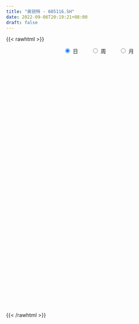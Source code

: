 ```yaml
---
title: "奥锐特 - 605116.SH"
date: 2022-09-06T20:19:21+08:00
draft: false
---
```

{{< rawhtml >}}
    <div style="text-align: center">
        <label style="padding: 1rem;"><input style="margin-right: .5rem" type="radio" name="period" value="D" checked onclick="period_change(this)">日</label>
        <label style="padding: 1rem;"><input style="margin-right: .5rem" type="radio" name="period" value="W" onclick="period_change(this)">周</label>
        <label style="padding: 1rem;"><input style="margin-right: .5rem" type="radio" name="period" value="M" onclick="period_change(this)">月</label>
    </div>
    <div id="chart" style="height: 700px;"></div> 
    <script type="text/javascript">
        const D_v = [1770.28,429.67,359.24,1055.16,1753.88,2243.47,86617.99,153170.52,95192.81,86520.08,119277.25,89870.12,85803.79,86721.76,161840.92,111888.38,218942.41,114849.42,79333.37,77212.68,51196.7,55436.73,70217.46,60423.23,41329.84,54522.11,38776.8,31407.1,33581.08,52107.81,87045.97,89698.58,65185.74,48039.79,28789.47,32195.12,26837.77,25182.04,27356.37,25407.7,23479.46,17041.54,16507.68,26917.32,21382.1,14913.1,20615.69,66380.72,45448.06,27709.36,26093.28,25235.2,15443.47,16601.36,11079.26,22449.81,19323.1,22309.52,24981.28,26180.15,41881.3,41754.01,36241.81,31299.94,49064.7,37456.49,33124.86,22500.55,43582.37,29581.57,16148.1,22578.0,13104.68,21718.76,21886.9,17969.01,17234.35,17783.52,20702.52,17787.3,16671.26,15475.01,20880.94,14939.36,16150.9,10087.78,7348.42,34747.53,20560.71,14635.84,12624.42,23904.44,17975.84,18457.02,13255.26,12078.0,14697.36,13332.0,20506.42,15010.26,9559.0,15864.13,8420.0,11372.68,12517.1,11468.96,12185.21,8140.84,14068.94,17144.0,15813.59,24377.16,9884.6,7406.0,8264.0,11189.49,29278.61,29794.79,20541.45,25705.44,15275.8,19797.52,34716.51,38987.09,39846.21,21415.89,17433.57,19792.5,13399.81,34984.49,35013.96,35962.51,31732.42,79379.57,44351.53,56525.21,43439.5,37016.46,43358.1,30009.42,31277.47,40087.1,90335.32,86670.27,61062.74,104535.6,98494.25,72471.07,55048.05,50322.47,42471.0,25127.65,35992.34,33353.29,24384.77,26209.52,12215.0,19824.25,13135.0,13160.84,10898.0,11558.04,10067.2,10964.0,13081.1,20444.0,18950.42,12377.0,9147.0,10905.42,8679.52,6208.42,11600.0,16232.83,10169.65,7749.88,5770.88,4690.56,9267.16,7269.7,7292.04,7941.88,6013.04,6985.82,6847.0,7024.0,11261.94,9821.0,6910.0,4884.7,4422.42,6388.41,9423.11,10737.94,6891.94,5259.0,6218.94,5175.0,3903.41,29888.83,22481.88,30226.46,15161.41,10910.0,11003.46,8445.4,8246.4,6098.02,8268.7,18995.62,10081.2,9672.79,11957.38,10858.0,7009.0,13760.41,11228.52,10785.76,34863.77,19843.0,15777.75,10210.0,13101.94,10327.0,10581.0,7358.0,11765.0,6398.88,8799.0,6821.0,11008.0,12105.0,6548.88,5699.0,12729.26,11450.0,7857.0,11231.17,5585.0,10950.2,9316.0,9857.0,6483.71,11731.36,7197.42,4713.0,8902.45,6481.0,8393.94,4865.3,7629.0,4240.3,9508.0,5768.0,3239.0,4542.0,2839.78,3018.0,3742.0,3126.0,7605.0,2772.3,3573.0,4918.1,5526.0,2434.1,9518.0,6438.0,2052.0,3377.26,3696.0,5957.0,7608.26,29636.0,13210.0,7312.0,7008.94,11800.0,9193.0,7412.0,7627.94,9227.23,10269.93,40974.96,26737.21,42283.53,11803.45,225991.63,186227.15,149364.63,106173.88,67876.87,60750.0,53212.0,52099.07,49277.81,58195.68,96710.83,99757.5,66657.44,103147.96,101205.29,68971.69,92777.23,111252.12,74960.94,54736.42,61086.92,81778.0,65510.48,67114.68,20965.5,133387.23,89306.36,54568.0,40178.92,64098.5,90084.0,70559.0,69555.0,41536.42,99614.0,67992.0,60530.84,93883.42,53639.94,42460.5,33849.44,33050.0,22373.5,82219.42,50486.42,46005.5,37580.0,36683.52,93028.76,76806.5,89190.5,69303.18,87354.42,70559.42,64648.0,60426.42,54413.81,33745.0,32553.5,35005.5,22632.8,41280.84,78642.84,229717.83,51548.0,145504.87,135602.42,130317.69,231370.08,247225.87,289982.48,259948.62,171965.78,149122.81,135435.42,72686.94,88191.0,91324.0,84039.0,79467.4,93917.35,84955.0,79950.94,58159.0,39056.0,39012.0,48560.0,36122.0,41285.42,40930.42,24748.0,21058.42,46632.0,24071.0,27469.06,26537.0,33193.0,29738.9,35307.0,20394.42,32686.0,33461.1,27429.1,20203.0,26166.0,43693.0,23170.0,18108.42,15103.0,19858.0,15122.0,22390.0,18649.0,38295.56,64389.62,30901.9,34137.9,21030.9,15815.0,21294.0,18485.0,13631.0,13829.0,14672.1,19281.06,15785.0,11743.0,11054.0,11226.0,9312.9,7927.0,7265.0,16962.0,12611.0,7175.0,8680.72,8335.0,9453.0,11002.52,13544.0,30203.62,24138.0,25194.88,18383.3,27249.0,18131.94,20117.0,39610.0,21480.0,15803.1,18954.62,15932.0,16592.99,11810.0,11501.42,8176.0,17720.0,9295.0,28471.06,11917.72,15720.1,21237.1,36673.1,33892.1,15580.42,9122.48,19491.19,10369.0,13711.39,12170.0,12387.0,11594.0,11799.0,11280.0,20292.0,32080.42,15545.03,6836.52,7186.0,6514.1,5912.42,10154.0,99604.1,70531.0,21613.0,13883.0,10066.39,8787.49,7441.21]
const D_histogram = [0.0,0.0772193732,0.2062725075,0.3688750201,0.5527136493,0.7491766204,0.704782313,0.5720473449,0.4891520926,0.4196662089,0.4174306626,0.3607856113,0.2153871393,0.2091147917,0.3007451982,0.4603756339,0.487922041,0.3624779129,0.2451713115,0.0823962209,-0.0539456016,-0.1683638772,-0.2390466322,-0.3827276365,-0.4654790176,-0.4497588154,-0.456995013,-0.4306120253,-0.426316606,-0.3559848549,-0.2758563042,-0.1689083357,-0.0969587832,-0.1130375963,-0.1110764098,-0.1442446387,-0.1463096775,-0.1348198835,-0.1463998705,-0.1791569519,-0.2205092041,-0.2537294013,-0.2533675838,-0.2282078178,-0.2055347321,-0.181311295,-0.1761180144,-0.1067802789,-0.0497690678,-0.0473932595,-0.0614094423,-0.1097139805,-0.1275879304,-0.1494115085,-0.1511662411,-0.1188458565,-0.117645394,-0.0891581936,-0.0595363939,-0.0401932271,-0.0084314246,0.0326592319,0.062052317,0.0811549739,-0.0114013638,-0.1154586163,-0.2139864697,-0.2555326437,-0.1915949282,-0.1818814929,-0.1513662447,-0.1345945541,-0.1206277243,-0.1012180366,-0.0587620101,-0.020545262,-0.0022584091,0.0083268816,0.0383999942,0.0617929231,0.0770790013,0.0894977455,0.0967115992,0.0796428886,0.0359422287,-0.0024584042,-0.0297748651,-0.1424561106,-0.1900916377,-0.1991327914,-0.2156029319,-0.2538817453,-0.2572958079,-0.2380919201,-0.2007083426,-0.1559850484,-0.0907813636,-0.0165903191,0.0230063554,0.0502789693,0.0695591826,0.0692589646,0.0731365868,0.1009608397,0.117854961,0.138231234,0.1428142447,0.1458670661,0.1423628868,0.0995084125,0.0531549373,0.0656293818,0.0529075557,0.050466573,0.0627786569,0.0822728188,0.1197371982,0.1617608753,0.185563473,0.1892548,0.1752486802,0.1779265357,0.2071082683,0.2483476146,0.2293225535,0.2029938839,0.1621559794,0.1471803569,0.1335480655,0.1575440605,0.1396900882,0.1460006977,0.2420984645,0.2293395274,0.2033806415,0.209612497,0.1694842585,0.1001011808,-0.009736304,-0.0772466401,-0.1534408502,-0.1598963884,-0.1238527619,-0.0653313696,-0.0779650204,-0.0041692645,0.0503785226,-0.0275367535,-0.0554184213,-0.0529047863,-0.0964451696,-0.1312493275,-0.1208017316,-0.1377849292,-0.1765004796,-0.2142802781,-0.2266685156,-0.2136794829,-0.2181635419,-0.227123506,-0.2072690454,-0.1692844806,-0.1355815838,-0.1181454535,-0.0751737021,-0.0457196278,-0.0159671724,-0.0054199238,-0.0061743246,-0.0088533477,-0.0125780694,-0.0109907009,-0.0169809825,-0.0018409993,-0.0080698043,-0.0190509384,-0.0170754309,-0.0121490055,0.007798146,0.0207803222,0.0235636641,0.0146495473,0.0179828926,0.0204806875,0.0261062172,0.0275941599,0.0416640894,0.0296024495,0.0151285786,0.0094396808,0.0095337404,-0.0008141004,0.0166609461,0.0384954388,0.0414083563,0.0430635221,0.0309819036,0.0261692985,0.02227635,0.0688909047,0.0877642348,0.1257129209,0.1235640347,0.0852647849,0.036331388,0.0125712021,0.0115495828,-0.0000816013,-0.0049892104,0.0303239152,0.0391485536,0.0327334217,0.039364165,0.0479909071,0.0451817373,0.0537561651,0.0523010118,0.0451547649,0.08449093,0.0792309481,0.0531340618,0.0177766528,-0.0349738046,-0.0542994279,-0.0636635283,-0.0706151919,-0.0838257192,-0.0879502514,-0.0948976596,-0.0915467268,-0.0938333574,-0.0744308805,-0.0531305609,-0.0316362128,-0.0040549725,0.0131412692,0.0222588112,0.0111060293,-0.0013434619,-0.0254371999,-0.0389157234,-0.0455837496,-0.0475296444,-0.0258838097,-0.0109485043,-0.0092735046,-0.0108710645,-0.0227075736,-0.0428421197,-0.0300103376,-0.0137127558,-0.0024477364,-0.0115145741,0.0022762317,0.0086058118,0.0035256523,0.0011250134,0.0037180106,0.0010002225,0.0021138714,-0.0161322123,-0.0199922772,-0.0165020768,-0.0270573455,-0.062393641,-0.0736151875,-0.031313619,-0.0041978416,0.0190078331,0.0378647519,0.0471775529,0.0677815119,0.0923134388,0.1465288834,0.1619283355,0.1665004059,0.1668578029,0.1546018367,0.1391974043,0.1120990149,0.0941523651,0.0673518099,0.0471022221,0.0880723593,0.2014414454,0.3633593191,0.5566012866,0.7695650986,0.7196816729,0.5277233679,0.3283274012,0.1633301189,0.0128541941,-0.0772651144,-0.1278446423,-0.1915418605,-0.2054403025,-0.1582110683,-0.1175412651,-0.1351773485,-0.0936756805,-0.0298332284,-0.0101499276,0.1116727863,0.0879336616,0.0588807149,0.0266096168,-0.0239164466,0.0202034169,0.0715088522,0.2195538849,0.432735783,0.4537734498,0.4224411944,0.2677048867,0.1414018913,0.1777034041,0.179597171,0.0719860173,0.0920311994,0.2367770584,0.13565797,0.0022134583,-0.0845130616,-0.2942101325,-0.44423691,-0.5224592806,-0.5950570685,-0.6391840497,-0.5187444748,-0.4043118808,-0.3453084777,-0.2818715641,-0.2700311453,-0.309042771,-0.1940213531,-0.1495010958,-0.0369290642,-0.0030305135,0.0672171122,0.1321612235,0.1441267771,0.1397995947,0.0358239183,-0.019303255,-0.0549191654,-0.0795044605,-0.0982586778,-0.0732222351,0.0853294568,0.2188661633,0.1262847355,0.0241776124,0.008827686,0.0231129725,0.1764250601,0.4231155346,0.5893548637,0.5917265587,0.417164066,0.3396519929,0.1258709536,-0.0315747529,-0.1211343227,-0.1695549931,-0.1918185635,-0.2005503201,-0.184569531,-0.2888099123,-0.4335619361,-0.5345027765,-0.6295536622,-0.6519539234,-0.6082890411,-0.5336910278,-0.4500570083,-0.3430580286,-0.2696375207,-0.2198594375,-0.0976635841,-0.0230528115,0.025531996,0.0507319078,-0.0601392372,-0.1603650604,-0.1519344221,-0.1444187544,-0.0309658981,0.0798300398,0.1210674839,0.1513690545,0.1996861912,0.239076377,0.2536689284,0.2207431958,0.1605331796,0.0617616117,-0.0204046964,-0.0297352752,-0.0592273033,0.0662508007,0.1130156034,0.1498550183,0.1060866995,0.035545635,-0.0111449594,-0.0193537123,-0.0572133793,-0.0617648199,-0.0807978327,-0.0726260027,-0.0987196868,-0.1510792215,-0.1364023127,-0.1178191808,-0.0911115623,-0.0860311343,-0.0645821505,-0.0561870506,-0.0148044142,-0.0033828575,-0.0004823488,-0.0069026778,-0.009240181,-0.0133422885,-0.0234103798,-0.0155768621,0.0292671362,0.0789366687,0.140972437,0.1797442047,0.2378684624,0.2336957591,0.2380258754,0.2871210217,0.2799975328,0.227799897,0.2204053503,0.1777983107,0.1206926454,0.0565798364,0.0219395064,0.0081760308,-0.0517879717,-0.0678868684,-0.0203935929,0.0115461684,0.0320366371,0.0627108714,0.1394986494,0.1068291212,0.0548862275,0.0330279487,0.0630055253,0.0497292454,0.0118394376,-0.0459001571,-0.0797646078,-0.0845821945,-0.112868102,-0.1330636259,-0.1289573466,-0.1191131556,-0.1525040129,-0.1674997583,-0.1461854005,-0.154589029,-0.1527466718,-0.1059401698,-0.0344395812,-0.1176950045,-0.186102185,-0.2169418804,-0.2087221723,-0.1925685501,-0.1750408842]
const D_fast = [0.0,0.0965242165,0.2771454777,0.5319667453,0.8539837869,1.2377409131,1.3695421839,1.379819052,1.4192118228,1.4546424914,1.5567646108,1.5903159623,1.4987642751,1.5447706254,1.7115873314,1.9863116757,2.135838593,2.1010139431,2.0450001696,1.9028241343,1.7529959113,1.5964866665,1.4660422534,1.2266793399,1.0275582044,0.9308387028,0.8093537519,0.7280837333,0.6258000011,0.6071355384,0.6183000132,0.6830208978,0.7307307544,0.6863925423,0.6605846263,0.5913552378,0.5527127796,0.5304976027,0.482317648,0.4047713286,0.3082917755,0.2116392279,0.1486591495,0.116766961,0.0880563637,0.066951977,0.0281157541,0.0707584198,0.115327364,0.1058548574,0.076486314,0.0007532807,-0.0490176518,-0.1081941071,-0.1477403999,-0.1451314795,-0.1733423654,-0.1671447135,-0.1524070122,-0.1431121521,-0.1134582059,-0.0642027414,-0.019296577,0.0200948234,-0.0753118553,-0.2082337618,-0.3602582327,-0.4656875675,-0.4496485841,-0.4854055221,-0.4927318351,-0.509608783,-0.5257988843,-0.5316937057,-0.5039281817,-0.4708477491,-0.4531254985,-0.4404584874,-0.4007853762,-0.3619442165,-0.327388388,-0.2925952075,-0.2612034539,-0.2583614424,-0.2930765452,-0.332091779,-0.3668519562,-0.5151472294,-0.610305666,-0.6691300175,-0.7395008909,-0.8412501406,-0.9089881552,-0.9493072474,-0.9621007556,-0.9563737235,-0.9138653796,-0.8438219149,-0.7984736515,-0.7586312953,-0.7219612864,-0.7049467633,-0.6827849943,-0.6297205315,-0.58336267,-0.5284285885,-0.4881420165,-0.4486224286,-0.4165358862,-0.4345132574,-0.4675779983,-0.4386962084,-0.4381911456,-0.428015485,-0.4000087368,-0.3599463702,-0.2925476913,-0.2100837954,-0.1398903294,-0.0888853024,-0.0590792522,-0.0119197627,0.0690390369,0.1723652869,0.2106708641,0.2350906655,0.2347917558,0.2566112225,0.2763659475,0.3397479577,0.3568165074,0.3996272914,0.5562496743,0.6008256191,0.6257118935,0.6843468733,0.6865896994,0.6422319169,0.5299603561,0.44313836,0.3285839373,0.282154302,0.2872347381,0.3294232879,0.297298382,0.3700518218,0.4371942396,0.3523947751,0.310658502,0.2999459404,0.2322942647,0.1646777749,0.144924938,0.093495508,0.0106548377,-0.0806950303,-0.1497503966,-0.1901812347,-0.2492061792,-0.3149470198,-0.3469098205,-0.3512463759,-0.3514388751,-0.3635391081,-0.3393607822,-0.3213366149,-0.2955759526,-0.286383685,-0.2886816669,-0.2935740269,-0.3004432659,-0.3016035726,-0.3118390999,-0.2971593665,-0.3054056225,-0.3211494912,-0.3234428415,-0.3215536675,-0.2996569795,-0.2814797227,-0.2728054648,-0.2780571948,-0.2702281264,-0.2626101596,-0.2504580756,-0.2420715929,-0.2175856411,-0.2222466686,-0.2329383949,-0.2362673725,-0.2337898777,-0.2443412436,-0.2227009606,-0.1912426082,-0.1779776016,-0.1655565553,-0.1698926979,-0.1681629784,-0.1664868393,-0.1026495585,-0.0618351697,0.0075417466,0.0362838691,0.0193008155,-0.0205497343,-0.0411671197,-0.0393013434,-0.0509529278,-0.0571078395,-0.0142137351,0.0043980417,0.0061662652,0.0226380498,0.0432625187,0.0517487833,0.0737622523,0.0853823519,0.0895247963,0.1499836938,0.1645314489,0.1517180782,0.1208048324,0.0593109237,0.0264104435,0.0011304611,-0.0234750005,-0.0576419576,-0.0837540527,-0.1144258758,-0.1339616248,-0.1597065947,-0.1589118379,-0.1508941585,-0.1373088637,-0.1107413664,-0.0902598075,-0.0755775626,-0.0839538373,-0.0967391939,-0.1271922318,-0.1503996862,-0.1684636498,-0.1822919558,-0.1671170735,-0.1549188942,-0.1555622706,-0.1598775966,-0.1773909991,-0.2082360751,-0.2029068774,-0.1900374846,-0.1793843992,-0.1913298805,-0.1769700167,-0.1684889837,-0.1726877301,-0.1748071157,-0.1712846159,-0.1737523483,-0.1721102316,-0.1943893683,-0.2032475025,-0.2038828213,-0.2212024264,-0.2721371321,-0.3017624755,-0.2672893118,-0.2412229948,-0.2132653619,-0.184942255,-0.1638350658,-0.1262857288,-0.0786754422,0.0121722232,0.0680537591,0.1142509311,0.1563227788,0.1827172717,0.2021121904,0.2030385547,0.2086299963,0.1986673935,0.1901933612,0.2531815882,0.4169110357,0.6696687392,1.0020610283,1.407416115,1.5374531075,1.4774256445,1.360111528,1.2359467755,1.0886843992,0.9792488122,0.8967081236,0.7851254403,0.7198669227,0.7275433898,0.7388278767,0.6873974562,0.7054802041,0.761864349,0.779010168,0.9287510784,0.9269953691,0.9126626012,0.8870439073,0.8305387322,0.8797094499,0.9488920982,1.1518256022,1.4731914461,1.6076724753,1.6819505185,1.5941404324,1.5031879099,1.5839152737,1.6307083333,1.541093684,1.584146666,1.7880867896,1.7208821937,1.5879910465,1.4801362612,1.1968866572,0.9358006522,0.7269634614,0.5056014064,0.3016784128,0.2924318689,0.3057864928,0.2784627765,0.271431799,0.2157644315,0.099492113,0.1660081927,0.173153176,0.2764929415,0.3096338639,0.3966857676,0.4946701848,0.5426674327,0.573290149,0.4782704521,0.4183174651,0.3689717634,0.3245103531,0.2811914663,0.2879223503,0.4678064064,0.6560596537,0.5950494098,0.4989866899,0.4858436849,0.5059072145,0.7033255671,1.0557949253,1.3693729703,1.519676305,1.4494048287,1.4568057538,1.2744924529,1.1091530582,0.9893099078,0.898500489,0.8282822779,0.7694129412,0.7392513476,0.5628084882,0.3096659803,0.0750994458,-0.1773398555,-0.3627285975,-0.4711359754,-0.5299607191,-0.5588409517,-0.5376064792,-0.5315953514,-0.5367821276,-0.4390021702,-0.3701546005,-0.315186794,-0.2773039052,-0.4032098596,-0.5435269479,-0.5730799151,-0.601668936,-0.4959575542,-0.3652041063,-0.2936997913,-0.2255559571,-0.1273172726,-0.0281579925,0.0498517909,0.0721118573,0.052035136,-0.031296029,-0.1185635112,-0.1353279088,-0.1796267627,-0.0375859586,0.037432745,0.1117359145,0.0944892706,0.0328346148,-0.0166422194,-0.0296894004,-0.0818524122,-0.1018450579,-0.1410775288,-0.1510621995,-0.2018358053,-0.2919651454,-0.3113888148,-0.3222604781,-0.3183307501,-0.3347581057,-0.3294546595,-0.3351063223,-0.2974247895,-0.2868489471,-0.2840690256,-0.2922150241,-0.2968625725,-0.3043002521,-0.3202209383,-0.3162816362,-0.2641208538,-0.1947171542,-0.0974382767,-0.0137304578,0.1038609155,0.158112152,0.2219487372,0.3428241389,0.4057000332,0.4104523717,0.4581591626,0.4600017006,0.4330691967,0.3831013467,0.3539458933,0.3422264254,0.26931543,0.2362448161,0.2786396934,0.3134659968,0.3419656248,0.388317577,0.4999800173,0.4940177694,0.4557964326,0.4421951409,0.4879240989,0.4870801303,0.452150182,0.382935548,0.3291299453,0.30316681,0.246663877,0.1932024466,0.1650693892,0.1451352914,0.0736184308,0.0167477459,0.0015157535,-0.0455351323,-0.081879443,-0.0615579834,0.0013327098,-0.1113464645,-0.2262791913,-0.3113543568,-0.3553151918,-0.3873037071,-0.4135362622]
const D_slow = [0.0,0.0193048433,0.0708729702,0.1630917252,0.3012701375,0.4885642926,0.6647598709,0.8077717071,0.9300597303,1.0349762825,1.1393339481,1.229530351,1.2833771358,1.3356558337,1.4108421333,1.5259360417,1.647916552,1.7385360302,1.7998288581,1.8204279133,1.8069415129,1.7648505436,1.7050888856,1.6094069764,1.493037222,1.3805975182,1.2663487649,1.1586957586,1.0521166071,0.9631203934,0.8941563173,0.8519292334,0.8276895376,0.7994301385,0.7716610361,0.7355998764,0.6990224571,0.6653174862,0.6287175186,0.5839282806,0.5288009796,0.4653686292,0.4020267333,0.3449747788,0.2935910958,0.248263272,0.2042337685,0.1775386987,0.1650964318,0.1532481169,0.1378957563,0.1104672612,0.0785702786,0.0412174015,0.0034258412,-0.0262856229,-0.0556969714,-0.0779865198,-0.0928706183,-0.1029189251,-0.1050267812,-0.0968619733,-0.081348894,-0.0610601505,-0.0639104915,-0.0927751455,-0.146271763,-0.2101549239,-0.2580536559,-0.3035240292,-0.3413655903,-0.3750142289,-0.40517116,-0.4304756691,-0.4451661716,-0.4503024871,-0.4508670894,-0.448785369,-0.4391853704,-0.4237371397,-0.4044673893,-0.382092953,-0.3579150532,-0.338004331,-0.3290187738,-0.3296333749,-0.3370770912,-0.3726911188,-0.4202140282,-0.4699972261,-0.5238979591,-0.5873683954,-0.6516923473,-0.7112153274,-0.761392413,-0.8003886751,-0.823084016,-0.8272315958,-0.8214800069,-0.8089102646,-0.791520469,-0.7742057278,-0.7559215811,-0.7306813712,-0.701217631,-0.6666598225,-0.6309562613,-0.5944894948,-0.558898773,-0.5340216699,-0.5207329356,-0.5043255901,-0.4910987012,-0.478482058,-0.4627873938,-0.442219189,-0.4122848895,-0.3718446707,-0.3254538024,-0.2781401024,-0.2343279324,-0.1898462984,-0.1380692314,-0.0759823277,-0.0186516893,0.0320967816,0.0726357765,0.1094308657,0.142817882,0.1822038972,0.2171264192,0.2536265936,0.3141512098,0.3714860916,0.422331252,0.4747343763,0.5171054409,0.5421307361,0.5396966601,0.5203850001,0.4820247875,0.4420506904,0.4110875,0.3947546575,0.3752634024,0.3742210863,0.386815717,0.3799315286,0.3660769233,0.3528507267,0.3287394343,0.2959271024,0.2657266695,0.2312804372,0.1871553173,0.1335852478,0.0769181189,0.0234982482,-0.0310426373,-0.0878235138,-0.1396407751,-0.1819618953,-0.2158572912,-0.2453936546,-0.2641870801,-0.2756169871,-0.2796087802,-0.2809637611,-0.2825073423,-0.2847206792,-0.2878651966,-0.2906128718,-0.2948581174,-0.2953183672,-0.2973358183,-0.3020985529,-0.3063674106,-0.309404662,-0.3074551255,-0.3022600449,-0.2963691289,-0.2927067421,-0.2882110189,-0.2830908471,-0.2765642928,-0.2696657528,-0.2592497305,-0.2518491181,-0.2480669735,-0.2457070533,-0.2433236181,-0.2435271432,-0.2393619067,-0.229738047,-0.2193859579,-0.2086200774,-0.2008746015,-0.1943322769,-0.1887631894,-0.1715404632,-0.1495994045,-0.1181711743,-0.0872801656,-0.0659639694,-0.0568811224,-0.0537383218,-0.0508509261,-0.0508713265,-0.0521186291,-0.0445376503,-0.0347505119,-0.0265671565,-0.0167261152,-0.0047283884,0.0065670459,0.0200060872,0.0330813401,0.0443700314,0.0654927639,0.0853005009,0.0985840163,0.1030281795,0.0942847284,0.0807098714,0.0647939893,0.0471401914,0.0261837616,0.0041961987,-0.0195282162,-0.0424148979,-0.0658732373,-0.0844809574,-0.0977635976,-0.1056726508,-0.1066863939,-0.1034010766,-0.0978363738,-0.0950598665,-0.095395732,-0.101755032,-0.1114839628,-0.1228799002,-0.1347623113,-0.1412332638,-0.1439703898,-0.146288766,-0.1490065321,-0.1546834255,-0.1653939554,-0.1728965398,-0.1763247288,-0.1769366629,-0.1798153064,-0.1792462485,-0.1770947955,-0.1762133824,-0.1759321291,-0.1750026264,-0.1747525708,-0.174224103,-0.178257156,-0.1832552253,-0.1873807445,-0.1941450809,-0.2097434912,-0.228147288,-0.2359756928,-0.2370251532,-0.2322731949,-0.2228070069,-0.2110126187,-0.1940672407,-0.170988881,-0.1343566602,-0.0938745763,-0.0522494748,-0.0105350241,0.028115435,0.0629147861,0.0909395398,0.1144776311,0.1313155836,0.1430911391,0.1651092289,0.2154695903,0.3063094201,0.4454597417,0.6378510164,0.8177714346,0.9497022766,1.0317841269,1.0726166566,1.0758302051,1.0565139265,1.0245527659,0.9766673008,0.9253072252,0.8857544581,0.8563691418,0.8225748047,0.7991558846,0.7916975775,0.7891600956,0.8170782921,0.8390617075,0.8537818863,0.8604342905,0.8544551788,0.859506033,0.8773832461,0.9322717173,1.0404556631,1.1538990255,1.2595093241,1.3264355458,1.3617860186,1.4062118696,1.4511111624,1.4691076667,1.4921154665,1.5513097311,1.5852242237,1.5857775882,1.5646493228,1.4910967897,1.3800375622,1.249422742,1.1006584749,0.9408624625,0.8111763438,0.7100983736,0.6237712542,0.5533033631,0.4857955768,0.408534884,0.3600295458,0.3226542718,0.3134220058,0.3126643774,0.3294686554,0.3625089613,0.3985406556,0.4334905543,0.4424465338,0.4376207201,0.4238909287,0.4040148136,0.3794501442,0.3611445854,0.3824769496,0.4371934904,0.4687646743,0.4748090774,0.4770159989,0.482794242,0.526900507,0.6326793907,0.7800181066,0.9279497463,1.0322407628,1.117153761,1.1486214994,1.1407278111,1.1104442305,1.0680554822,1.0201008413,0.9699632613,0.9238208785,0.8516184005,0.7432279164,0.6096022223,0.4522138068,0.2892253259,0.1371530657,0.0037303087,-0.1087839434,-0.1945484505,-0.2619578307,-0.3169226901,-0.3413385861,-0.347101789,-0.34071879,-0.328035813,-0.3430706223,-0.3831618874,-0.421145493,-0.4572501816,-0.4649916561,-0.4450341462,-0.4147672752,-0.3769250116,-0.3270034638,-0.2672343695,-0.2038171374,-0.1486313385,-0.1084980436,-0.0930576407,-0.0981588148,-0.1055926336,-0.1203994594,-0.1038367592,-0.0755828584,-0.0381191038,-0.0115974289,-0.0027110202,-0.00549726,-0.0103356881,-0.0246390329,-0.0400802379,-0.0602796961,-0.0784361968,-0.1031161185,-0.1408859239,-0.174986502,-0.2044412973,-0.2272191878,-0.2487269714,-0.264872509,-0.2789192717,-0.2826203752,-0.2834660896,-0.2835866768,-0.2853123462,-0.2876223915,-0.2909579636,-0.2968105586,-0.3007047741,-0.29338799,-0.2736538229,-0.2384107136,-0.1934746625,-0.1340075469,-0.0755836071,-0.0160771382,0.0557031172,0.1257025004,0.1826524747,0.2377538122,0.2822033899,0.3123765513,0.3265215103,0.3320063869,0.3340503946,0.3211034017,0.3041316846,0.2990332864,0.3019198285,0.3099289877,0.3256067056,0.3604813679,0.3871886482,0.4009102051,0.4091671923,0.4249185736,0.4373508849,0.4403107443,0.4288357051,0.4088945531,0.3877490045,0.359531979,0.3262660725,0.2940267359,0.264248447,0.2261224437,0.1842475042,0.147701154,0.1090538968,0.0708672288,0.0443821864,0.0357722911,0.00634854,-0.0401770063,-0.0944124764,-0.1465930195,-0.194735157,-0.238495378]
const D_data = [['2020-09-21', 10.04, 12.05, 10.04, 12.05],['2020-09-22', 13.26, 13.26, 13.26, 13.26],['2020-09-23', 14.59, 14.59, 14.59, 14.59],['2020-09-24', 16.05, 16.05, 16.05, 16.05],['2020-09-25', 17.66, 17.66, 17.66, 17.66],['2020-09-28', 19.43, 19.43, 19.43, 19.43],['2020-09-29', 17.93, 17.49, 17.49, 18.23],['2020-09-30', 16.1, 16.52, 15.81, 16.97],['2020-10-09', 16.59, 17.11, 16.24, 17.44],['2020-10-12', 17.02, 17.37, 16.81, 17.51],['2020-10-13', 17.37, 18.51, 17.28, 19.11],['2020-10-14', 18.4, 18.15, 17.9, 19.11],['2020-10-15', 18.03, 16.9, 16.81, 18.26],['2020-10-16', 16.87, 18.59, 16.87, 18.59],['2020-10-19', 19.15, 20.45, 19.15, 20.45],['2020-10-20', 19.69, 22.5, 19.69, 22.5],['2020-10-21', 24.0, 21.96, 21.03, 24.65],['2020-10-22', 20.65, 20.36, 20.28, 21.47],['2020-10-23', 20.08, 20.3, 19.82, 20.85],['2020-10-26', 20.0, 19.36, 19.13, 20.2],['2020-10-27', 19.16, 19.15, 18.83, 19.39],['2020-10-28', 18.98, 18.91, 18.53, 19.15],['2020-10-29', 18.54, 19.04, 18.25, 19.28],['2020-10-30', 18.85, 17.53, 17.51, 18.85],['2020-11-02', 17.46, 17.56, 17.15, 17.99],['2020-11-03', 17.57, 18.45, 17.39, 18.7],['2020-11-04', 18.45, 18.01, 17.93, 18.59],['2020-11-05', 18.27, 18.3, 18.07, 18.48],['2020-11-06', 18.23, 17.92, 17.62, 18.3],['2020-11-09', 17.99, 18.78, 17.99, 18.8],['2020-11-10', 18.81, 19.19, 18.7, 20.33],['2020-11-11', 19.05, 19.98, 19.01, 20.48],['2020-11-12', 19.84, 20.04, 19.36, 20.48],['2020-11-13', 19.62, 19.12, 18.89, 19.89],['2020-11-16', 19.08, 19.33, 18.91, 19.5],['2020-11-17', 19.25, 18.81, 18.7, 19.3],['2020-11-18', 18.81, 19.09, 18.49, 19.09],['2020-11-19', 19.0, 19.27, 18.62, 19.29],['2020-11-20', 19.28, 18.96, 18.94, 19.75],['2020-11-23', 18.98, 18.53, 18.3, 19.08],['2020-11-24', 18.48, 18.14, 18.08, 18.49],['2020-11-25', 18.15, 17.92, 17.86, 18.24],['2020-11-26', 17.93, 18.11, 17.62, 18.16],['2020-11-27', 17.94, 18.35, 17.91, 18.64],['2020-11-30', 18.21, 18.32, 18.2, 18.57],['2020-12-01', 18.32, 18.35, 18.21, 18.43],['2020-12-02', 18.37, 18.08, 17.94, 18.37],['2020-12-03', 18.08, 19.0, 17.91, 19.49],['2020-12-04', 18.94, 19.15, 18.5, 19.18],['2020-12-07', 19.16, 18.61, 18.59, 19.22],['2020-12-08', 18.48, 18.35, 18.33, 19.06],['2020-12-09', 18.31, 17.7, 17.7, 18.58],['2020-12-10', 17.63, 17.82, 17.51, 17.91],['2020-12-11', 17.78, 17.56, 17.54, 17.85],['2020-12-14', 17.56, 17.63, 17.46, 17.71],['2020-12-15', 17.52, 18.03, 17.52, 18.13],['2020-12-16', 17.85, 17.63, 17.55, 17.96],['2020-12-17', 17.61, 17.96, 17.6, 18.21],['2020-12-18', 17.85, 18.06, 17.69, 18.13],['2020-12-21', 18.04, 18.01, 17.82, 18.29],['2020-12-22', 17.99, 18.27, 17.87, 18.64],['2020-12-23', 18.0, 18.58, 18.0, 18.6],['2020-12-24', 18.58, 18.65, 18.22, 18.8],['2020-12-25', 18.31, 18.7, 18.31, 18.87],['2020-12-28', 18.65, 17.12, 17.1, 18.86],['2020-12-29', 17.2, 16.38, 15.86, 17.2],['2020-12-30', 16.26, 15.75, 15.66, 16.35],['2020-12-31', 15.8, 15.87, 15.8, 16.18],['2021-01-04', 15.92, 17.04, 15.82, 17.44],['2021-01-05', 16.99, 16.37, 16.3, 17.0],['2021-01-06', 16.42, 16.56, 16.3, 16.79],['2021-01-07', 16.56, 16.35, 16.09, 16.73],['2021-01-08', 16.29, 16.24, 16.15, 16.42],['2021-01-11', 16.25, 16.25, 15.75, 16.55],['2021-01-12', 16.39, 16.58, 16.02, 16.68],['2021-01-13', 16.6, 16.65, 16.31, 16.69],['2021-01-14', 16.7, 16.48, 16.46, 17.03],['2021-01-15', 16.55, 16.4, 16.17, 16.73],['2021-01-18', 16.38, 16.71, 16.22, 16.83],['2021-01-19', 16.69, 16.75, 16.55, 16.87],['2021-01-20', 16.8, 16.75, 16.6, 16.92],['2021-01-21', 16.89, 16.8, 16.64, 16.89],['2021-01-22', 16.71, 16.81, 16.6, 16.87],['2021-01-25', 16.83, 16.5, 16.45, 16.83],['2021-01-26', 16.38, 16.0, 15.9, 16.38],['2021-01-27', 15.95, 15.81, 15.74, 16.15],['2021-01-28', 15.79, 15.71, 15.59, 16.04],['2021-01-29', 15.88, 14.14, 14.14, 15.88],['2021-02-01', 13.76, 14.33, 13.75, 14.56],['2021-02-02', 14.21, 14.44, 14.08, 14.81],['2021-02-03', 14.44, 14.04, 13.94, 14.49],['2021-02-04', 14.0, 13.35, 13.18, 14.07],['2021-02-05', 13.26, 13.38, 13.26, 13.91],['2021-02-08', 13.45, 13.41, 13.36, 14.14],['2021-02-09', 13.4, 13.51, 13.2, 13.64],['2021-02-10', 13.51, 13.57, 13.46, 13.8],['2021-02-18', 13.61, 13.91, 13.61, 13.96],['2021-02-19', 13.9, 14.24, 13.83, 14.24],['2021-02-22', 14.27, 14.0, 13.96, 14.45],['2021-02-23', 13.94, 13.94, 13.75, 14.17],['2021-02-24', 13.88, 13.9, 13.8, 14.08],['2021-02-25', 13.98, 13.65, 13.56, 13.98],['2021-02-26', 13.55, 13.66, 13.44, 13.74],['2021-03-01', 13.66, 14.01, 13.66, 14.03],['2021-03-02', 14.07, 13.98, 13.89, 14.25],['2021-03-03', 13.98, 14.13, 13.97, 14.19],['2021-03-04', 14.0, 14.02, 13.95, 14.19],['2021-03-05', 14.02, 14.05, 13.93, 14.12],['2021-03-08', 14.15, 14.0, 13.97, 14.29],['2021-03-09', 13.95, 13.4, 13.3, 14.06],['2021-03-10', 13.48, 13.1, 13.06, 13.58],['2021-03-11', 13.18, 13.72, 13.05, 14.38],['2021-03-12', 13.59, 13.38, 13.37, 13.74],['2021-03-15', 13.26, 13.44, 13.26, 13.47],['2021-03-16', 13.34, 13.63, 13.34, 13.69],['2021-03-17', 13.7, 13.8, 13.5, 13.85],['2021-03-18', 13.87, 14.2, 13.8, 14.8],['2021-03-19', 13.94, 14.53, 13.9, 14.69],['2021-03-22', 14.59, 14.57, 14.39, 14.72],['2021-03-23', 14.6, 14.5, 14.35, 15.15],['2021-03-24', 14.31, 14.36, 14.16, 14.6],['2021-03-25', 14.19, 14.65, 14.19, 14.98],['2021-03-26', 14.75, 15.2, 14.3, 15.44],['2021-03-29', 15.01, 15.71, 15.01, 15.85],['2021-03-30', 15.95, 15.2, 15.1, 16.3],['2021-03-31', 14.95, 15.16, 14.7, 15.53],['2021-04-01', 15.01, 14.95, 14.76, 15.15],['2021-04-02', 14.94, 15.26, 14.77, 15.35],['2021-04-06', 15.3, 15.33, 15.15, 15.5],['2021-04-07', 15.5, 15.97, 15.3, 16.06],['2021-04-08', 15.9, 15.61, 15.59, 16.5],['2021-04-09', 15.65, 16.03, 15.41, 16.39],['2021-04-12', 16.06, 17.63, 15.9, 17.63],['2021-04-13', 17.45, 16.73, 16.42, 17.45],['2021-04-14', 16.21, 16.69, 16.05, 17.1],['2021-04-15', 16.6, 17.27, 16.19, 17.39],['2021-04-16', 16.98, 16.82, 16.36, 17.2],['2021-04-19', 16.52, 16.34, 16.01, 16.68],['2021-04-20', 16.0, 15.46, 15.26, 16.12],['2021-04-21', 15.46, 15.55, 15.32, 16.04],['2021-04-22', 15.39, 15.03, 14.96, 15.44],['2021-04-23', 15.11, 15.62, 14.89, 15.84],['2021-04-26', 17.18, 16.18, 16.06, 17.18],['2021-04-27', 16.16, 16.7, 15.75, 17.5],['2021-04-28', 16.99, 15.93, 15.85, 17.0],['2021-04-29', 15.55, 17.2, 15.03, 17.47],['2021-04-30', 17.08, 17.38, 16.61, 17.46],['2021-05-06', 17.0, 15.72, 15.64, 17.0],['2021-05-07', 15.62, 16.08, 15.62, 17.29],['2021-05-10', 16.07, 16.4, 15.64, 16.99],['2021-05-11', 16.15, 15.7, 15.35, 16.38],['2021-05-12', 15.53, 15.55, 15.37, 15.96],['2021-05-13', 15.56, 15.99, 15.5, 16.11],['2021-05-14', 15.72, 15.56, 15.52, 15.81],['2021-05-17', 15.55, 15.04, 14.97, 15.63],['2021-05-18', 15.04, 14.71, 14.53, 15.19],['2021-05-19', 14.99, 14.73, 14.61, 14.99],['2021-05-20', 14.7, 14.88, 14.3, 15.16],['2021-05-21', 14.76, 14.51, 14.48, 14.85],['2021-05-24', 14.51, 14.23, 14.12, 14.51],['2021-05-25', 14.23, 14.43, 14.23, 14.5],['2021-05-26', 14.44, 14.64, 14.38, 14.65],['2021-05-27', 14.64, 14.63, 14.52, 14.65],['2021-05-28', 14.71, 14.43, 14.39, 14.8],['2021-05-31', 14.42, 14.8, 14.3, 14.8],['2021-06-01', 14.96, 14.74, 14.72, 15.37],['2021-06-02', 14.6, 14.84, 14.4, 15.01],['2021-06-03', 14.9, 14.66, 14.66, 14.95],['2021-06-04', 14.68, 14.5, 14.42, 14.7],['2021-06-07', 14.59, 14.42, 14.32, 14.63],['2021-06-08', 14.46, 14.34, 14.24, 14.46],['2021-06-09', 14.3, 14.35, 14.24, 14.36],['2021-06-10', 14.33, 14.19, 14.15, 14.33],['2021-06-11', 14.27, 14.43, 14.18, 14.69],['2021-06-15', 14.42, 14.14, 14.06, 14.42],['2021-06-16', 14.05, 13.98, 13.92, 14.2],['2021-06-17', 14.18, 14.06, 13.95, 14.18],['2021-06-18', 14.06, 14.06, 13.96, 14.11],['2021-06-21', 14.06, 14.27, 14.0, 14.29],['2021-06-22', 14.29, 14.24, 14.16, 14.38],['2021-06-23', 14.25, 14.13, 14.09, 14.25],['2021-06-24', 14.06, 13.94, 13.92, 14.11],['2021-06-25', 13.97, 14.05, 13.95, 14.08],['2021-06-28', 14.08, 14.03, 13.95, 14.14],['2021-06-29', 14.09, 14.07, 13.92, 14.16],['2021-06-30', 13.96, 14.02, 13.92, 14.04],['2021-07-01', 14.0, 14.21, 13.95, 14.21],['2021-07-02', 14.15, 13.88, 13.85, 14.3],['2021-07-05', 13.99, 13.76, 13.69, 13.99],['2021-07-06', 13.86, 13.79, 13.71, 13.86],['2021-07-07', 13.7, 13.82, 13.7, 13.85],['2021-07-08', 13.82, 13.63, 13.6, 13.82],['2021-07-09', 13.75, 13.97, 13.75, 14.15],['2021-07-12', 13.98, 14.12, 13.93, 14.25],['2021-07-13', 14.06, 13.95, 13.93, 14.12],['2021-07-14', 13.92, 13.95, 13.92, 14.01],['2021-07-15', 13.95, 13.75, 13.66, 13.99],['2021-07-16', 13.89, 13.79, 13.67, 13.89],['2021-07-19', 13.7, 13.77, 13.68, 13.82],['2021-07-20', 13.7, 14.53, 13.7, 14.55],['2021-07-21', 14.76, 14.4, 14.31, 14.78],['2021-07-22', 14.28, 14.86, 14.1, 15.34],['2021-07-23', 14.88, 14.54, 14.52, 14.9],['2021-07-26', 14.48, 14.05, 14.0, 14.53],['2021-07-27', 14.13, 13.72, 13.63, 14.15],['2021-07-28', 13.65, 13.85, 13.13, 13.85],['2021-07-29', 13.85, 14.07, 13.75, 14.26],['2021-07-30', 14.06, 13.9, 13.81, 14.06],['2021-08-02', 13.95, 13.93, 13.51, 13.95],['2021-08-03', 13.81, 14.52, 13.81, 14.53],['2021-08-04', 14.52, 14.33, 14.22, 14.6],['2021-08-05', 14.3, 14.17, 14.05, 14.45],['2021-08-06', 14.16, 14.36, 13.84, 14.39],['2021-08-09', 14.33, 14.46, 14.21, 14.6],['2021-08-10', 14.46, 14.37, 14.24, 14.5],['2021-08-11', 14.28, 14.57, 14.25, 14.78],['2021-08-12', 14.58, 14.51, 14.46, 14.72],['2021-08-13', 14.58, 14.46, 14.29, 14.71],['2021-08-16', 14.45, 15.19, 14.32, 15.2],['2021-08-17', 15.03, 14.8, 14.8, 15.2],['2021-08-18', 14.72, 14.52, 14.3, 14.85],['2021-08-19', 14.48, 14.28, 14.26, 14.68],['2021-08-20', 14.28, 13.83, 13.7, 14.33],['2021-08-23', 13.79, 14.03, 13.75, 14.05],['2021-08-24', 13.95, 14.04, 13.8, 14.16],['2021-08-25', 14.04, 13.98, 13.88, 14.08],['2021-08-26', 13.96, 13.79, 13.65, 14.0],['2021-08-27', 13.79, 13.79, 13.68, 13.96],['2021-08-30', 13.85, 13.65, 13.31, 13.97],['2021-08-31', 13.6, 13.69, 13.49, 13.73],['2021-09-01', 13.69, 13.54, 13.25, 13.71],['2021-09-02', 13.53, 13.78, 13.41, 13.94],['2021-09-03', 13.78, 13.85, 13.69, 13.93],['2021-09-06', 13.88, 13.92, 13.8, 13.95],['2021-09-07', 13.92, 14.1, 13.81, 14.17],['2021-09-08', 14.09, 14.08, 13.8, 14.18],['2021-09-09', 14.1, 14.05, 13.93, 14.1],['2021-09-10', 14.04, 13.79, 13.63, 14.07],['2021-09-13', 13.78, 13.7, 13.52, 13.86],['2021-09-14', 13.72, 13.43, 13.41, 13.88],['2021-09-15', 13.45, 13.42, 13.1, 13.55],['2021-09-16', 13.35, 13.4, 13.33, 13.78],['2021-09-17', 13.48, 13.38, 13.25, 13.48],['2021-09-22', 13.43, 13.68, 13.4, 13.98],['2021-09-23', 13.87, 13.66, 13.54, 13.87],['2021-09-24', 13.6, 13.51, 13.51, 13.68],['2021-09-27', 13.51, 13.44, 13.2, 13.7],['2021-09-28', 13.38, 13.24, 13.19, 13.46],['2021-09-29', 13.2, 13.0, 13.0, 13.24],['2021-09-30', 13.06, 13.34, 13.0, 13.43],['2021-10-08', 13.35, 13.42, 13.35, 13.56],['2021-10-11', 13.57, 13.4, 13.33, 13.59],['2021-10-12', 13.31, 13.12, 13.01, 13.31],['2021-10-13', 13.13, 13.39, 13.1, 13.41],['2021-10-14', 13.4, 13.33, 13.26, 13.4],['2021-10-15', 13.31, 13.17, 13.17, 13.34],['2021-10-18', 13.16, 13.16, 13.08, 13.21],['2021-10-19', 13.16, 13.2, 13.09, 13.25],['2021-10-20', 13.2, 13.11, 13.1, 13.24],['2021-10-21', 13.3, 13.13, 13.1, 13.3],['2021-10-22', 13.1, 12.81, 12.8, 13.17],['2021-10-25', 12.83, 12.89, 12.82, 12.99],['2021-10-26', 13.34, 12.94, 12.89, 13.34],['2021-10-27', 13.05, 12.7, 12.59, 13.05],['2021-10-28', 12.61, 12.2, 12.14, 12.75],['2021-10-29', 12.2, 12.29, 12.14, 12.3],['2021-11-01', 12.3, 12.97, 12.3, 13.16],['2021-11-02', 13.04, 12.92, 12.8, 13.13],['2021-11-03', 12.96, 12.98, 12.85, 13.02],['2021-11-04', 12.9, 13.03, 12.87, 13.03],['2021-11-05', 13.04, 12.99, 12.9, 13.05],['2021-11-08', 13.64, 13.23, 12.91, 13.79],['2021-11-09', 13.23, 13.44, 13.05, 13.63],['2021-11-10', 13.52, 14.1, 13.46, 14.1],['2021-11-11', 14.0, 13.91, 13.81, 14.14],['2021-11-12', 13.87, 13.95, 13.82, 14.06],['2021-11-15', 13.88, 14.04, 13.88, 14.12],['2021-11-16', 14.04, 13.98, 13.86, 14.1],['2021-11-17', 13.91, 13.99, 12.97, 14.07],['2021-11-18', 13.8, 13.84, 13.8, 14.09],['2021-11-19', 13.84, 13.93, 13.65, 13.98],['2021-11-22', 13.93, 13.78, 13.71, 14.03],['2021-11-23', 13.77, 13.8, 13.53, 13.91],['2021-11-24', 13.8, 14.7, 13.73, 14.88],['2021-11-25', 15.3, 16.17, 15.3, 16.17],['2021-11-26', 17.68, 17.79, 16.99, 17.79],['2021-11-29', 19.57, 19.57, 19.57, 19.57],['2021-11-30', 21.2, 21.53, 18.8, 21.53],['2021-12-01', 20.16, 19.38, 19.38, 21.03],['2021-12-02', 18.5, 17.57, 17.44, 19.15],['2021-12-03', 17.18, 16.9, 16.73, 17.38],['2021-12-06', 16.99, 16.69, 16.51, 17.12],['2021-12-07', 16.69, 16.24, 16.1, 16.86],['2021-12-08', 16.2, 16.47, 16.01, 16.55],['2021-12-09', 16.35, 16.65, 16.28, 16.69],['2021-12-10', 16.65, 16.19, 16.16, 16.65],['2021-12-13', 16.22, 16.58, 16.05, 16.93],['2021-12-14', 16.48, 17.42, 16.38, 17.56],['2021-12-15', 17.2, 17.59, 16.94, 18.37],['2021-12-16', 17.5, 16.94, 16.81, 17.58],['2021-12-17', 16.71, 17.77, 16.22, 18.43],['2021-12-20', 17.43, 18.4, 17.43, 19.08],['2021-12-21', 18.1, 18.17, 17.5, 18.67],['2021-12-22', 17.89, 19.99, 17.82, 19.99],['2021-12-23', 20.01, 18.63, 18.4, 20.58],['2021-12-24', 18.62, 18.6, 17.89, 19.35],['2021-12-27', 18.32, 18.55, 17.81, 19.0],['2021-12-28', 18.36, 18.22, 18.01, 19.12],['2021-12-29', 18.23, 19.51, 17.89, 20.0],['2021-12-30', 19.5, 20.02, 19.03, 20.4],['2021-12-31', 20.33, 22.02, 19.9, 22.02],['2022-01-04', 23.5, 24.22, 23.5, 24.22],['2022-01-05', 25.04, 22.96, 22.08, 25.98],['2022-01-06', 23.0, 22.8, 21.67, 23.23],['2022-01-07', 22.62, 21.21, 21.15, 22.85],['2022-01-10', 21.48, 21.16, 20.93, 21.65],['2022-01-11', 21.56, 23.28, 21.1, 23.28],['2022-01-12', 23.28, 23.3, 22.81, 24.88],['2022-01-13', 22.95, 21.95, 21.8, 24.18],['2022-01-14', 21.62, 23.59, 21.42, 23.97],['2022-01-17', 24.07, 25.95, 23.85, 25.95],['2022-01-18', 27.0, 23.36, 23.36, 27.5],['2022-01-19', 23.47, 22.6, 22.0, 23.8],['2022-01-20', 22.23, 22.78, 22.2, 23.66],['2022-01-21', 24.5, 20.5, 20.5, 24.52],['2022-01-24', 19.88, 20.18, 18.63, 20.22],['2022-01-25', 20.38, 20.26, 20.08, 21.26],['2022-01-26', 20.18, 19.64, 19.35, 20.4],['2022-01-27', 19.83, 19.33, 19.2, 20.28],['2022-01-28', 20.15, 21.26, 20.1, 21.26],['2022-02-07', 22.4, 21.56, 20.58, 23.22],['2022-02-08', 20.91, 21.13, 20.69, 21.85],['2022-02-09', 20.6, 21.35, 20.0, 21.56],['2022-02-10', 20.89, 20.76, 20.59, 21.74],['2022-02-11', 20.2, 19.88, 19.75, 20.86],['2022-02-14', 20.15, 21.87, 20.01, 21.87],['2022-02-15', 21.21, 21.33, 20.66, 21.87],['2022-02-16', 21.08, 22.58, 20.88, 23.46],['2022-02-17', 22.35, 22.02, 21.71, 22.88],['2022-02-18', 21.7, 22.83, 21.4, 24.1],['2022-02-21', 22.6, 23.26, 21.86, 23.46],['2022-02-22', 22.77, 22.97, 21.95, 23.46],['2022-02-23', 23.0, 22.96, 22.41, 23.87],['2022-02-24', 22.86, 21.55, 21.21, 22.9],['2022-02-25', 21.55, 21.8, 21.55, 22.17],['2022-02-28', 21.6, 21.83, 21.21, 22.1],['2022-03-01', 21.73, 21.81, 21.5, 22.36],['2022-03-02', 21.65, 21.75, 21.31, 21.95],['2022-03-03', 21.75, 22.3, 21.55, 22.78],['2022-03-04', 22.15, 24.53, 22.15, 24.53],['2022-03-07', 26.53, 25.19, 24.26, 26.98],['2022-03-08', 24.48, 22.67, 22.67, 24.48],['2022-03-09', 20.4, 22.15, 20.4, 22.64],['2022-03-10', 22.07, 23.0, 21.5, 24.3],['2022-03-11', 23.55, 23.45, 23.23, 24.85],['2022-03-14', 24.2, 25.8, 22.81, 25.8],['2022-03-15', 24.0, 28.38, 23.3, 28.38],['2022-03-16', 30.0, 29.0, 26.41, 31.22],['2022-03-17', 26.1, 28.0, 26.1, 30.96],['2022-03-18', 26.4, 25.86, 25.4, 27.18],['2022-03-21', 25.3, 26.85, 25.3, 27.26],['2022-03-22', 26.5, 24.7, 24.3, 26.5],['2022-03-23', 24.26, 24.6, 24.26, 25.1],['2022-03-24', 24.33, 24.88, 23.9, 25.18],['2022-03-25', 24.34, 25.06, 24.0, 25.77],['2022-03-28', 25.68, 25.2, 24.28, 25.97],['2022-03-29', 24.8, 25.27, 24.5, 25.95],['2022-03-30', 25.0, 25.58, 24.2, 26.6],['2022-03-31', 25.21, 23.77, 23.3, 25.68],['2022-04-01', 23.3, 22.41, 22.3, 23.5],['2022-04-06', 22.62, 22.0, 21.45, 22.86],['2022-04-07', 21.9, 21.15, 21.0, 22.09],['2022-04-08', 21.03, 21.28, 20.5, 21.38],['2022-04-11', 21.28, 21.69, 20.85, 22.19],['2022-04-12', 21.65, 21.95, 21.1, 22.08],['2022-04-13', 21.87, 22.09, 21.6, 22.5],['2022-04-14', 22.39, 22.56, 21.88, 22.67],['2022-04-15', 22.73, 22.35, 22.12, 22.73],['2022-04-18', 22.3, 22.15, 21.47, 22.39],['2022-04-19', 22.34, 23.35, 22.02, 23.82],['2022-04-20', 23.36, 23.19, 23.05, 23.49],['2022-04-21', 23.19, 23.15, 22.66, 23.45],['2022-04-22', 22.95, 23.04, 22.85, 23.65],['2022-04-25', 23.09, 21.05, 21.0, 23.09],['2022-04-26', 20.81, 20.47, 20.01, 21.38],['2022-04-27', 20.0, 21.4, 19.38, 21.8],['2022-04-28', 21.21, 21.25, 20.7, 21.71],['2022-04-29', 21.26, 22.77, 21.04, 22.8],['2022-05-05', 21.89, 23.3, 21.8, 23.66],['2022-05-06', 23.06, 22.86, 22.81, 23.97],['2022-05-09', 23.05, 22.97, 22.6, 23.3],['2022-05-10', 22.69, 23.5, 22.66, 23.52],['2022-05-11', 23.56, 23.76, 23.56, 25.58],['2022-05-12', 23.8, 23.76, 23.39, 24.29],['2022-05-13', 23.97, 23.28, 23.14, 24.18],['2022-05-16', 23.13, 22.82, 22.77, 23.74],['2022-05-17', 23.04, 21.98, 21.71, 23.09],['2022-05-18', 21.98, 21.7, 21.61, 22.55],['2022-05-19', 21.3, 22.33, 21.11, 22.6],['2022-05-20', 22.31, 21.92, 21.8, 22.5],['2022-05-23', 21.95, 24.11, 21.95, 24.11],['2022-05-24', 24.25, 23.65, 23.5, 25.04],['2022-05-25', 23.6, 23.85, 23.4, 23.97],['2022-05-26', 24.14, 22.92, 22.71, 24.15],['2022-05-27', 23.0, 22.33, 22.21, 23.2],['2022-05-30', 22.13, 22.32, 22.0, 22.6],['2022-05-31', 22.32, 22.64, 21.6, 22.69],['2022-06-01', 22.45, 22.11, 21.96, 22.83],['2022-06-02', 22.18, 22.36, 21.63, 22.45],['2022-06-06', 22.09, 22.05, 21.75, 22.35],['2022-06-07', 22.05, 22.29, 21.7, 22.3],['2022-06-08', 22.31, 21.73, 21.5, 22.36],['2022-06-09', 21.6, 21.07, 21.06, 21.9],['2022-06-10', 20.88, 21.67, 20.88, 21.77],['2022-06-13', 21.49, 21.68, 21.45, 21.98],['2022-06-14', 21.63, 21.79, 21.3, 22.17],['2022-06-15', 21.6, 21.5, 21.45, 21.95],['2022-06-16', 21.42, 21.68, 21.41, 21.82],['2022-06-17', 21.6, 21.51, 21.35, 21.71],['2022-06-20', 21.53, 21.99, 21.36, 22.15],['2022-06-21', 21.98, 21.71, 21.55, 22.1],['2022-06-22', 21.54, 21.6, 21.54, 21.84],['2022-06-23', 21.56, 21.43, 21.28, 21.56],['2022-06-24', 21.44, 21.41, 21.37, 21.63],['2022-06-27', 21.48, 21.32, 21.28, 21.78],['2022-06-28', 21.21, 21.15, 21.02, 21.4],['2022-06-29', 20.94, 21.31, 20.94, 21.47],['2022-06-30', 21.09, 21.88, 20.9, 23.14],['2022-07-01', 21.79, 22.2, 21.66, 22.69],['2022-07-04', 22.23, 22.71, 21.95, 22.88],['2022-07-05', 22.66, 22.79, 22.3, 23.02],['2022-07-06', 22.81, 23.44, 22.62, 23.74],['2022-07-07', 23.32, 22.98, 22.8, 23.45],['2022-07-08', 22.98, 23.27, 22.8, 23.6],['2022-07-11', 23.66, 24.19, 23.32, 24.61],['2022-07-12', 23.97, 23.84, 23.66, 24.34],['2022-07-13', 23.84, 23.34, 23.23, 23.89],['2022-07-14', 23.28, 23.95, 23.28, 24.35],['2022-07-15', 23.94, 23.57, 23.23, 24.02],['2022-07-18', 23.57, 23.28, 23.1, 24.11],['2022-07-19', 23.47, 22.98, 22.71, 23.47],['2022-07-20', 23.2, 23.16, 22.82, 23.7],['2022-07-21', 23.16, 23.35, 22.99, 23.36],['2022-07-22', 23.36, 22.6, 22.37, 23.68],['2022-07-25', 22.6, 22.94, 22.5, 23.08],['2022-07-26', 22.94, 23.83, 22.53, 23.98],['2022-07-27', 23.83, 23.89, 23.57, 24.08],['2022-07-28', 23.96, 23.95, 23.5, 24.12],['2022-07-29', 24.03, 24.3, 23.71, 24.88],['2022-08-01', 24.55, 25.3, 23.73, 25.8],['2022-08-02', 25.19, 24.2, 24.18, 25.88],['2022-08-03', 24.0, 23.85, 23.71, 24.84],['2022-08-04', 24.0, 24.12, 23.72, 24.25],['2022-08-05', 23.99, 24.89, 23.92, 25.0],['2022-08-08', 24.89, 24.5, 24.37, 25.09],['2022-08-09', 24.5, 24.14, 23.76, 24.8],['2022-08-10', 24.25, 23.68, 23.65, 24.48],['2022-08-11', 23.85, 23.74, 23.52, 24.1],['2022-08-12', 23.71, 23.99, 23.66, 24.37],['2022-08-15', 23.85, 23.58, 23.39, 24.11],['2022-08-16', 23.86, 23.5, 23.33, 23.95],['2022-08-17', 23.56, 23.7, 23.55, 24.8],['2022-08-18', 23.7, 23.75, 23.0, 24.32],['2022-08-19', 23.66, 23.07, 23.0, 23.8],['2022-08-22', 23.07, 23.07, 22.82, 23.41],['2022-08-23', 23.08, 23.44, 22.91, 23.48],['2022-08-24', 23.44, 23.0, 22.83, 23.53],['2022-08-25', 23.2, 23.0, 22.54, 23.2],['2022-08-26', 23.0, 23.6, 22.86, 23.6],['2022-08-29', 24.25, 24.18, 23.8, 25.96],['2022-08-30', 23.9, 22.15, 21.97, 24.16],['2022-08-31', 21.46, 21.8, 21.46, 22.16],['2022-09-01', 21.6, 21.83, 21.5, 22.15],['2022-09-02', 21.97, 22.07, 21.97, 22.43],['2022-09-05', 22.8, 22.05, 21.79, 22.8],['2022-09-06', 22.0, 21.98, 21.7, 22.25]]
const W_v = [5368.23,242031.98,95192.81,468193.0,686854.5000000001,314486.8,199616.93,342077.89,140360.77,109353.7,168739.67,111082.67,100142.97,177357.21,142146.6,124994.72,96592.54,91517.03,83273.99,89701.25,43790.28,28029.36,69359.81,55684.79,81288.29,85932.89,116036.72,137475.26,119360.77,255428.23,181748.55,441098.1800000001,127519.12,187266.75,95768.54,56648.08,73999.52,53626.19,28380.97,37783.82,41939.76,32028.64,34282.82,101661.99,44703.28,58975.69,53641.69,93796.46,46429.88,45281.88,48966.43,42191.91,23641.78,28642.69,7629.0,27297.3,20330.78,19223.5,25081.26,63723.26,43041.88,129492.86,679560.74,283215.75,424469.41,449167.27,330226.5,298227.09,334475.42,363556.68,185373.38,252974.86,415683.36,283792.65,210115.48,692690.8100000001,1200492.8299999998,536760.1699999999,422329.69,136227.0,191645.84,145767.48,151319.32,60890.2,131340.42,91122.0,188755.88,69225.0,75310.16,46784.9,53763.72,88341.14,109076.12,111779.72,65800.41,86640.98,114759.29,60231.39,90996.45,36603.04,215697.49,16228.7]
const W_histogram = [0.0,-0.0727521368,-0.0767197409,0.0196060364,0.1883775822,0.1073769645,0.0754892637,0.1275764459,0.1424841666,0.1042643348,0.1244939955,0.02749023,-0.0045918166,0.0146445449,-0.1564427826,-0.233279542,-0.2598839794,-0.2370623778,-0.3804759301,-0.4978055615,-0.5308743031,-0.4775539849,-0.4515654544,-0.3811379777,-0.3533269883,-0.2367316338,-0.1006929996,0.0017016603,0.1229478945,0.2506501325,0.248136073,0.3524714845,0.3222232348,0.2582495826,0.1420791412,0.0608619168,0.0152441658,-0.0146383846,-0.0522038588,-0.0695222543,-0.0832946852,-0.0773401625,-0.0763878089,-0.0190961112,-0.0181583583,0.0176494918,0.050421551,0.0328710542,0.0222768822,0.0229291567,0.0228859127,0.0000206542,-0.0014888747,-0.0086758199,-0.0030703181,-0.0107934393,-0.0334611669,-0.0744421659,-0.0467260585,0.039294231,0.0947182565,0.375456371,0.4787105915,0.4757046899,0.5513127998,0.6231113456,0.8526258846,0.8970701965,1.0247199743,0.8464115487,0.7294505335,0.5188398104,0.5357197703,0.4390862919,0.5153241257,0.4515980086,0.5251801904,0.4749155616,0.2305159995,-0.0262742926,-0.1369107378,-0.174079703,-0.2241204109,-0.2561204865,-0.2534919668,-0.3423143881,-0.3700628006,-0.3814838543,-0.4271517643,-0.457094026,-0.4707392636,-0.4155839056,-0.3013808564,-0.204607264,-0.204413241,-0.0939045303,0.0093306607,0.0074856056,-0.0614184055,-0.0760660116,-0.18722992,-0.2607368104]
const W_fast = [0.0,-0.0909401709,-0.1140877103,-0.012860424,0.2030055175,0.1488491409,0.1358337559,0.2198150497,0.2703438121,0.2581900639,0.3095432235,0.2194120154,0.1861820147,0.2090795125,-0.0011185107,-0.1362751556,-0.2278505878,-0.2642945807,-0.5028271156,-0.7446081373,-0.9103954547,-0.9764636327,-1.0633664658,-1.0882234836,-1.1487442413,-1.0913317951,-0.9804664109,-0.8776463359,-0.7256631281,-0.5352983569,-0.4757783982,-0.2833251155,-0.2330175566,-0.2324288131,-0.3130794692,-0.3790812144,-0.420887924,-0.4544300706,-0.5050465094,-0.5397454685,-0.5743415707,-0.5877220887,-0.6058666872,-0.5533490173,-0.5569508541,-0.516730631,-0.471353184,-0.4806859172,-0.4857108687,-0.4793263051,-0.4736480709,-0.4965081658,-0.4983899134,-0.5077458136,-0.5029078914,-0.5133293723,-0.5443623916,-0.6039539322,-0.5879193394,-0.4920754921,-0.4129719025,-0.0383696952,0.1845621731,0.300482444,0.5139187538,0.741495136,1.1841661462,1.4528780073,1.8367077786,1.8700022402,1.9354038584,1.8545030879,2.0053129903,2.018451085,2.2235199502,2.2726933351,2.4775705646,2.5460348262,2.3592642639,2.0959053988,1.9510412691,1.8703523781,1.7642815674,1.6682513703,1.6075068982,1.43310588,1.3128417673,1.2060497501,1.0535938989,0.9093781307,0.7780480772,0.7293074589,0.768165294,0.8137870703,0.7628777831,0.8499103612,0.9554782173,0.9555045637,0.8712459512,0.8375818422,0.6796104538,0.5409193608]
const W_slow = [0.0,-0.0181880342,-0.0373679694,-0.0324664603,0.0146279352,0.0414721764,0.0603444923,0.0922386038,0.1278596454,0.1539257291,0.185049228,0.1919217855,0.1907738313,0.1944349676,0.1553242719,0.0970043864,0.0320333916,-0.0272322029,-0.1223511854,-0.2468025758,-0.3795211516,-0.4989096478,-0.6118010114,-0.7070855058,-0.7954172529,-0.8546001614,-0.8797734113,-0.8793479962,-0.8486110226,-0.7859484894,-0.7239144712,-0.6357966001,-0.5552407914,-0.4906783957,-0.4551586104,-0.4399431312,-0.4361320898,-0.4397916859,-0.4528426506,-0.4702232142,-0.4910468855,-0.5103819261,-0.5294788783,-0.5342529061,-0.5387924957,-0.5343801228,-0.521774735,-0.5135569715,-0.5079877509,-0.5022554618,-0.4965339836,-0.49652882,-0.4969010387,-0.4990699937,-0.4998375732,-0.502535933,-0.5109012248,-0.5295117662,-0.5411932809,-0.5313697231,-0.507690159,-0.4138260663,-0.2941484184,-0.1752222459,-0.037394046,0.1183837904,0.3315402616,0.5558078107,0.8119878043,1.0235906915,1.2059533249,1.3356632775,1.46959322,1.579364793,1.7081958244,1.8210953266,1.9523903742,2.0711192646,2.1287482645,2.1221796913,2.0879520069,2.0444320811,1.9884019784,1.9243718568,1.860998865,1.775420268,1.6829045679,1.5875336043,1.4807456632,1.3664721567,1.2487873408,1.1448913644,1.0695461503,1.0183943343,0.9672910241,0.9438148915,0.9461475567,0.9480189581,0.9326643567,0.9136478538,0.8668403738,0.8016561712]
const W_data = [['2020-09-25', 10.04, 17.66, 10.04, 17.66],['2020-09-30', 19.43, 16.52, 15.81, 19.43],['2020-10-09', 16.59, 17.11, 16.24, 17.44],['2020-10-16', 17.02, 18.59, 16.81, 19.11],['2020-10-23', 19.15, 20.3, 19.15, 24.65],['2020-10-30', 20.0, 17.53, 17.51, 20.2],['2020-11-06', 17.46, 17.92, 17.15, 18.7],['2020-11-13', 17.99, 19.12, 17.99, 20.48],['2020-11-20', 19.08, 18.96, 18.49, 19.75],['2020-11-27', 18.98, 18.35, 17.62, 19.08],['2020-12-04', 18.21, 19.15, 17.91, 19.49],['2020-12-11', 19.16, 17.56, 17.51, 19.22],['2020-12-18', 17.56, 18.06, 17.46, 18.21],['2020-12-25', 18.04, 18.7, 17.82, 18.87],['2020-12-31', 18.65, 15.87, 15.66, 18.86],['2021-01-08', 15.92, 16.24, 15.82, 17.44],['2021-01-15', 16.25, 16.4, 15.75, 17.03],['2021-01-22', 16.38, 16.81, 16.22, 16.92],['2021-01-29', 16.83, 14.14, 14.14, 16.83],['2021-02-05', 13.76, 13.38, 13.18, 14.81],['2021-02-10', 13.45, 13.57, 13.2, 14.14],['2021-02-19', 13.61, 14.24, 13.61, 14.24],['2021-02-26', 14.27, 13.66, 13.44, 14.45],['2021-03-05', 13.66, 14.05, 13.66, 14.25],['2021-03-12', 14.15, 13.38, 13.05, 14.38],['2021-03-19', 13.26, 14.53, 13.26, 14.8],['2021-03-26', 14.59, 15.2, 14.16, 15.44],['2021-04-02', 15.01, 15.26, 14.7, 16.3],['2021-04-09', 15.3, 16.03, 15.15, 16.5],['2021-04-16', 16.06, 16.82, 15.9, 17.63],['2021-04-23', 16.52, 15.62, 14.89, 16.68],['2021-04-30', 17.18, 17.38, 15.03, 17.5],['2021-05-07', 17.0, 16.08, 15.62, 17.29],['2021-05-14', 16.07, 15.56, 15.35, 16.99],['2021-05-21', 15.55, 14.51, 14.3, 15.63],['2021-05-28', 14.51, 14.43, 14.12, 14.8],['2021-06-04', 14.42, 14.5, 14.3, 15.37],['2021-06-11', 14.59, 14.43, 14.15, 14.69],['2021-06-18', 14.42, 14.06, 13.92, 14.42],['2021-06-25', 14.06, 14.05, 13.92, 14.38],['2021-07-02', 14.08, 13.88, 13.85, 14.3],['2021-07-09', 13.99, 13.97, 13.6, 14.15],['2021-07-16', 13.98, 13.79, 13.66, 14.25],['2021-07-23', 13.7, 14.54, 13.68, 15.34],['2021-07-30', 14.48, 13.9, 13.13, 14.53],['2021-08-06', 13.95, 14.36, 13.51, 14.6],['2021-08-13', 14.33, 14.46, 14.21, 14.78],['2021-08-20', 14.45, 13.83, 13.7, 15.2],['2021-08-27', 13.79, 13.79, 13.65, 14.16],['2021-09-03', 13.85, 13.85, 13.25, 13.97],['2021-09-10', 13.88, 13.79, 13.63, 14.18],['2021-09-17', 13.78, 13.38, 13.1, 13.88],['2021-09-24', 13.43, 13.51, 13.4, 13.98],['2021-09-30', 13.51, 13.34, 13.0, 13.7],['2021-10-08', 13.35, 13.42, 13.35, 13.56],['2021-10-15', 13.57, 13.17, 13.01, 13.59],['2021-10-22', 13.16, 12.81, 12.8, 13.3],['2021-10-29', 12.83, 12.29, 12.14, 13.34],['2021-11-05', 12.3, 12.99, 12.3, 13.16],['2021-11-12', 13.64, 13.95, 12.91, 14.14],['2021-11-19', 13.88, 13.93, 12.97, 14.12],['2021-11-26', 13.93, 17.79, 13.53, 17.79],['2021-12-03', 19.57, 16.9, 16.73, 21.53],['2021-12-10', 16.99, 16.19, 16.01, 17.12],['2021-12-17', 16.22, 17.77, 16.05, 18.43],['2021-12-24', 17.43, 18.6, 17.43, 20.58],['2021-12-31', 18.32, 22.02, 17.81, 22.02],['2022-01-07', 23.5, 21.21, 21.15, 25.98],['2022-01-14', 21.48, 23.59, 20.93, 24.88],['2022-01-21', 24.07, 20.5, 20.5, 27.5],['2022-01-28', 19.88, 21.26, 18.63, 21.26],['2022-02-11', 22.4, 19.88, 19.75, 23.22],['2022-02-18', 20.15, 22.83, 20.01, 24.1],['2022-02-25', 22.6, 21.8, 21.21, 23.87],['2022-03-04', 21.6, 24.53, 21.21, 24.53],['2022-03-11', 26.53, 23.45, 20.4, 26.98],['2022-03-18', 24.2, 25.86, 22.81, 31.22],['2022-03-25', 25.3, 25.06, 23.9, 27.26],['2022-04-01', 25.68, 22.41, 22.3, 26.6],['2022-04-08', 22.62, 21.28, 20.5, 22.86],['2022-04-15', 21.28, 22.35, 20.85, 22.73],['2022-04-22', 22.3, 23.04, 21.47, 23.82],['2022-04-29', 23.09, 22.77, 19.38, 23.09],['2022-05-06', 21.89, 22.86, 21.8, 23.97],['2022-05-13', 23.05, 23.28, 22.6, 25.58],['2022-05-20', 23.13, 21.92, 21.11, 23.74],['2022-05-27', 21.95, 22.33, 21.95, 25.04],['2022-06-02', 22.13, 22.36, 21.6, 22.83],['2022-06-10', 22.09, 21.67, 20.88, 22.36],['2022-06-17', 21.49, 21.51, 21.3, 22.17],['2022-06-24', 21.53, 21.41, 21.28, 22.15],['2022-07-01', 21.48, 22.2, 20.9, 23.14],['2022-07-08', 22.23, 23.27, 21.95, 23.74],['2022-07-15', 23.66, 23.57, 23.23, 24.61],['2022-07-22', 23.57, 22.6, 22.37, 24.11],['2022-07-29', 22.6, 24.3, 22.5, 24.88],['2022-08-05', 24.55, 24.89, 23.71, 25.88],['2022-08-12', 24.89, 23.99, 23.52, 25.09],['2022-08-19', 23.85, 23.07, 23.0, 24.8],['2022-08-26', 23.07, 23.6, 22.54, 23.6],['2022-09-02', 24.25, 22.07, 21.46, 25.96],['2022-09-09', 22.8, 21.98, 21.7, 22.8]]
const M_v = [247400.21,1564727.1099999999,812791.3899999999,678087.0199999999,396378.28,230880.7,439191.8800000001,1034861.7999999999,480283.59,201566.22,233759.67,268463.72,173104.69,74480.58,499134.34,1928844.5899999996,1181632.5700000001,985004.3700000001,2949884.54,704910.5800000001,509217.5000000001,272177.92,397435.2299999999,494338.27,40178.09]
const M_histogram = [0.0,0.0644558405,0.1517456774,0.0416564536,-0.1405213081,-0.2782403532,-0.2538809358,-0.0826834749,-0.134561561,-0.2083610552,-0.2494372168,-0.2730248192,-0.2927266244,-0.3529652677,0.2220344336,0.6061361682,0.7692979214,0.8685496731,1.0079915322,0.9753926511,0.8899691047,0.733680577,0.7424361193,0.5385040392,0.3817579139]
const M_fast = [0.0,0.0805698006,0.2057960569,0.1061209465,-0.1111871423,-0.3184662757,-0.3575770922,-0.2070505001,-0.2925689763,-0.4184587344,-0.5218942002,-0.6137380074,-0.7066214688,-0.8551014289,-0.2245931192,0.3110426575,0.666528891,0.982918061,1.3743578031,1.5856070848,1.7226758145,1.7498074311,1.9441720033,1.874865933,1.8135592861]
const M_slow = [0.0,0.0161139601,0.0540503795,0.0644644929,0.0293341658,-0.0402259225,-0.1036961564,-0.1243670252,-0.1580074154,-0.2100976792,-0.2724569834,-0.3407131882,-0.4138948443,-0.5021361612,-0.4466275528,-0.2950935108,-0.1027690304,0.1143683879,0.3663662709,0.6102144337,0.8327067099,1.0161268541,1.2017358839,1.3363618938,1.4318013722]
const M_data = [['2020-09-30', 10.04, 16.52, 10.04, 19.43],['2020-10-30', 16.59, 17.53, 16.24, 24.65],['2020-11-30', 17.46, 18.32, 17.15, 20.48],['2020-12-31', 18.32, 15.87, 15.66, 19.49],['2021-01-29', 15.92, 14.14, 14.14, 17.44],['2021-02-26', 13.76, 13.66, 13.18, 14.81],['2021-03-31', 13.66, 15.16, 13.05, 16.3],['2021-04-30', 15.01, 17.38, 14.76, 17.63],['2021-05-31', 17.0, 14.8, 14.12, 17.29],['2021-06-30', 14.96, 14.02, 13.92, 15.37],['2021-07-30', 14.0, 13.9, 13.13, 15.34],['2021-08-31', 13.95, 13.69, 13.31, 15.2],['2021-09-30', 13.69, 13.34, 13.0, 14.18],['2021-10-29', 13.35, 12.29, 12.14, 13.59],['2021-11-30', 12.3, 21.53, 12.3, 21.53],['2021-12-31', 20.16, 22.02, 16.01, 22.02],['2022-01-28', 23.5, 21.26, 18.63, 27.5],['2022-02-28', 22.4, 21.83, 19.75, 24.1],['2022-03-31', 21.73, 23.77, 20.4, 31.22],['2022-04-29', 23.3, 22.77, 19.38, 23.82],['2022-05-31', 21.89, 22.64, 21.11, 25.58],['2022-06-30', 22.45, 21.88, 20.88, 23.14],['2022-07-29', 21.79, 24.3, 21.66, 24.88],['2022-08-31', 24.55, 21.8, 21.46, 25.96],['2022-09-30', 21.6, 21.98, 21.5, 22.8]]
        const D_a = [null,null,null,null,null,19.43,null,null,null,null,null,null,16.81,null,null,null,24.65,null,null,null,null,null,null,null,17.15,null,null,null,null,null,null,20.48,null,null,null,null,null,null,null,null,null,null,17.62,null,null,null,null,null,null,19.22,null,null,null,null,17.46,null,null,null,null,null,null,null,null,18.87,null,null,null,null,null,null,null,null,null,15.75,null,null,null,null,null,null,16.92,null,null,null,null,null,null,null,null,null,null,13.18,null,null,null,null,null,null,14.45,null,null,null,13.44,null,null,null,null,null,14.29,null,null,null,null,13.26,null,null,null,null,null,null,null,null,null,null,null,null,null,null,null,null,null,null,17.63,null,null,null,null,null,null,null,null,14.89,null,null,null,null,17.46,null,null,null,null,null,null,null,null,null,null,null,null,14.12,null,null,null,null,null,15.37,null,null,null,null,null,null,null,null,null,13.92,null,null,null,null,null,null,null,null,null,null,null,14.3,null,null,null,null,null,null,null,null,null,null,null,null,null,null,null,null,null,13.13,null,null,null,null,null,null,null,null,null,null,null,null,15.2,null,null,null,null,null,null,null,null,null,null,null,13.25,null,null,null,null,14.18,null,null,null,null,null,null,null,null,null,null,null,null,13.0,null,null,null,null,13.41,null,null,null,null,null,null,null,null,null,null,12.14,null,null,null,null,null,null,null,null,null,14.14,null,null,null,null,null,null,null,13.53,null,null,null,null,21.53,null,null,null,null,null,16.01,null,null,null,null,null,null,null,null,null,null,null,null,null,null,null,null,null,null,25.98,null,null,null,null,null,null,null,null,null,null,null,null,18.63,null,null,null,null,null,null,null,null,null,null,null,null,null,24.1,null,null,null,null,null,null,null,null,null,null,null,null,20.4,null,null,null,null,31.22,null,null,null,null,null,null,null,null,null,null,null,null,null,null,20.5,null,null,null,null,null,null,23.82,null,null,null,null,null,19.38,null,null,null,null,null,null,25.58,null,null,null,null,null,21.11,null,null,null,null,null,null,null,null,22.83,null,null,null,null,null,20.88,null,null,null,null,null,22.15,null,null,null,null,null,null,null,20.9,null,null,null,null,null,null,24.61,null,null,null,null,null,null,null,null,22.37,null,null,null,null,null,null,25.88,null,null,null,null,null,null,null,null,null,null,null,null,null,null,null,null,null,null,null,null,21.46,null,null,null,null]
const W_a = [null,null,null,null,24.65,null,null,null,null,null,null,null,null,null,null,null,null,null,null,null,null,null,null,null,13.05,null,null,null,null,17.63,null,null,null,null,null,null,null,null,null,null,null,null,null,null,13.13,null,null,null,null,null,14.18,null,null,null,null,null,null,12.14,null,null,null,null,null,null,null,null,null,null,null,null,null,null,null,null,null,null,31.22,null,null,null,null,null,19.38,null,null,null,25.04,null,null,null,null,null,null,null,22.37,null,null,null,null,null,null,null]
const M_a = [null,24.65,null,null,null,null,null,null,null,null,null,null,null,12.14,null,null,null,null,31.22,null,null,null,null,null,null]
        const D_b = [[{ coord: ['2020-09-28', 19.43] }, { coord: ['2020-12-25', 17.15] }],[{ coord: ['2021-02-04', 14.29] }, { coord: ['2021-03-15', 13.44] }],[{ coord: ['2021-04-12', 17.46] }, { coord: ['2021-06-01', 14.89] }],[{ coord: ['2021-06-16', 14.3] }, { coord: ['2021-09-08', 13.92] }],[{ coord: ['2021-09-29', 13.41] }, { coord: ['2021-11-11', 13.0] }],[{ coord: ['2021-11-30', 21.53] }, { coord: ['2022-06-30', 18.63] }],[{ coord: ['2022-07-11', 24.61] }, { coord: ['2022-08-31', 22.37] }]]
const W_b = [[{ coord: ['2020-10-23', 17.63] }, { coord: ['2021-10-29', 13.13] }],[{ coord: ['2022-03-18', 25.04] }, { coord: ['2022-07-22', 22.37] }]]
const M_b = []
    </script>
{{< /rawhtml >}}